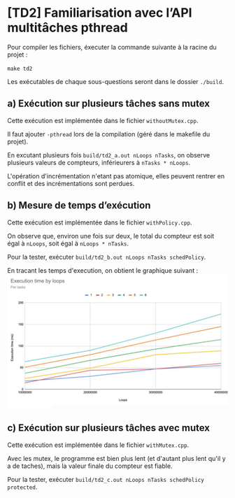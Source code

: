 # [TD2] Familiarisation avec l’API multitâches pthread

Pour compiler les fichiers, éxecuter la commande suivante à la racine du projet :

`make td2`

Les exécutables de chaque sous-questions seront dans le dossier `./build`.

## a) Exécution sur plusieurs tâches sans mutex

Cette exécution est implémentée dans le fichier `withoutMutex.cpp`.

Il faut ajouter `-pthread` lors de la compilation (géré dans le makefile du projet).

En excutant plusieurs fois `build/td2_a.out nLoops nTasks`, on observe plusieurs valeurs de compteurs, inférieurers à `nTasks * nLoops`.

L'opération d'incrémentation n'etant pas atomique, elles peuvent rentrer en conflit et des incrémentations sont perdues.

## b) Mesure de temps d’exécution

Cette exécution est implémentée dans le fichier `withPolicy.cpp`.

On observe que, environ une fois sur deux, le total du compteur est soit égal à `nLoops`, soit égal à `nLoops * nTasks`.

Pour la tester, exécuter `build/td2_b.out nLoops nTasks schedPolicy`.

En tracant les temps d'execution, on obtient le graphique suivant :
![Chart](Chart.jpg "Courbe des temps d'execution")


## c) Exécution sur plusieurs tâches avec mutex

Cette exécution est implémentée dans le fichier `withMutex.cpp`.

Avec les mutex, le programme est bien plus lent (et d'autant plus lent qu'il y a de taches), mais la valeur finale du compteur est fiable.

Pour la tester, exécuter `build/td2_c.out nLoops nTasks schedPolicy protected`.